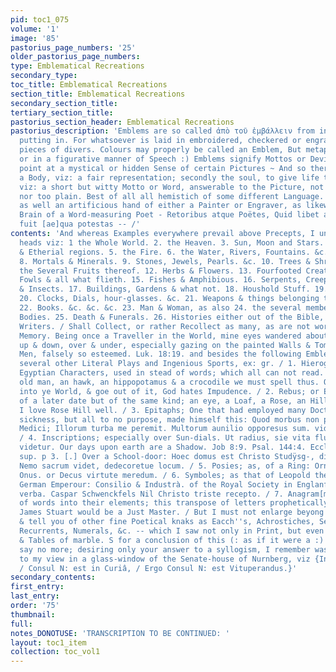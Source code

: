```yaml
---
pid: toc1_075
volume: '1'
image: '85'
pastorius_page_numbers: '25'
older_pastorius_page_numbers: 
type: Emblematical Recreations
secondary_type: 
toc_title: Emblematical Recreations
section_title: Emblematical Recreations
secondary_section_title: 
tertiary_section_title: 
pastorius_section_header: Emblematical Recreations
pastorius_description: 'Emblems are so called ἀπὸ τοῦ ἐμβάλλειν from inserting or
  putting in. For whatsoever is laid in embroidered, checkered or engraved of many
  pieces of divers. Colours may properly be called an Emblem, But metaphorically (:
  or in a figurative manner of Speech :) Emblems signify Mottos or Devices, which
  point at a mystical or hidden Sense of certain Pictures ~ And so there must be first
  a Body, viz: a fair representation; secondly the soul, to give life to the body,
  viz: a short but witty Motto or Word, answerable to the Picture, not too obscure,
  nor too plain. Best of all all hemistich of some different Language. Emblems require
  as well an artificious hand of either a Painter or Engraver, as likewise a quibbling
  Brain of a Word-measuring Poet - Retoribus atque Poëtes, Quid libet audendi semper
  fuit [ae]qua potestas -- /'
contents: 'And whereas Examples everywhere prevail above Precepts, I under the following
  heads viz: 1 the Whole World. 2. the Heaven. 3. Sun, Moon and Stars. 4. the Air
  & Etherial regions. 5. the Fire. 6. the Water, Rivers, Fountains. &c. 7. the Earth.
  8. Mortals & Minerals. 9. Stones, Jewels, Pearls. &c. 10. Trees & Shrubs with 11.
  the Several Fruits thereof. 12. Herbs & Flowers. 13. Fourfooted Creatures. 14. Birds,
  Fowls & all what flieth. 15. Fishes & Amphibious. 16. Serpents, Creeping Vermins
  & Insects. 17. Buildings, Gardens & what not. 18. Houshold Stuff. 19. Tools or Instruments.
  20. Clocks, Dials, hour-glasses. &c. 21. Weapons & things belonging to Carnal Warfare.
  22. Books. &c. &c. &c. 23. Man & Woman, as also 24. the several members of their
  Bodies. 25. Death & Funerals. 26. Histories either out of the Bible, or 27. Prophane
  Writers. / Shall Collect, or rather Recollect as many, as are not worm out of my
  Memory. Being once a Traveller in the World, mine eyes wandered about hither & thither,
  up & down, over & under, especially gazing on the painted Walls & Tombs of Great
  Men, falsely so esteemed. Luk. 18:19. and besides the following Emblems did observe
  several other Literal Plays and Ingenious Sports, ex: gr. / 1. Hieroglyphiks; or
  Egyptian Characters, used in stead of words; which all can not read. A child, an
  old man, an hawk, an hippopotamus & a crocodile we must spell thus. O ye that come
  into ye World, & goe out of it, God hates Impudence. / 2. Rebus; or Europian Hieroglyphiks,
  of a later date but of the same kind; an eye, a Loaf, a Rose, an Hill &c.will signify.
  I love Rose Hill well. / 3. Epitaphs; One that had employed many Doctors in his
  sickness, but all to no purpose, made himself this: Quod morbus non potuit, fecerunt
  Medici; Illorum turba me peremit. Multorum aunilio opporesus sum. vide sup. p. 11.
  / 4. Inscriptions; especially over Sun-dials. Ut radius, sie vita fluit, dum stare
  videtur. Our days upon earth are a Shadow. Job 8:9. Psal. 144:4. Eccles. 8:13. vide
  sup. p 3. [.] Over a School-door: Hoec domus est Christo Studÿsg-, dicata Inverboe;
  Nemo sacrum videt, dedecoretue locum. / 5. Posies; as, of a Ring: Ornat honoris
  Onus. or Decus virtute meredum. / 6. Symboles; as that of Leopold the First, now
  German Emperour: Consilio & Industrà. of the Royal Society in Englanf: Nullins in
  verba. Caspar Schwenckfels Nil Christo triste recepto. / 7. Anagram[m]s; or Disolutions
  of words into their elements; this transpose of letters prophetically promised that
  James Stuart would be a Just Master. / But I must not enlarge beyong mine own intention,
  & tell you of other fine Poetical knaks as Eacch''s, Achrostiches, Serpentine Verses,
  Recurrents, Numerals, &c. -- which I saw not only in Print, but even upon Columns
  & Tables of marble. S for a conclusion of this (: as if it were a :) Preface I shall
  say no more; desiring only your answer to a syllogism, I remember was represented
  to my view in a glass-window of the Senate-house of Nurnberg, viz {Incuria est Vituperanda,
  / Consul N: est in Curiâ, / Ergo Consul N: est Vituperandus.}'
secondary_contents: 
first_entry: 
last_entry: 
order: '75'
thumbnail: 
full: 
notes_DONOTUSE: 'TRANSCRIPTION TO BE CONTINUED: '
layout: toc1_item
collection: toc_vol1
---
```

